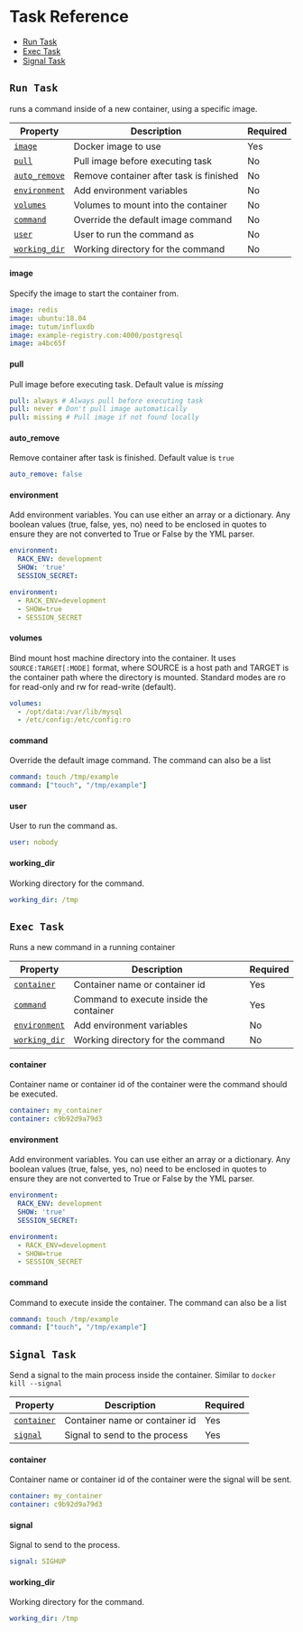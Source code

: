 # Task Reference

- [Run Task](#run-task)
- [Exec Task](#exec-task)
- [Signal Task](#signal-task)


## `Run Task`

runs a command inside of a new container, using a specific image.

| Property | Description | Required |
|-|-|-|
| [`image`](#image) | Docker image to use | Yes |
| [`pull`](#pull) | Pull image before executing task | No |
| [`auto_remove`](#auto_remove) | Remove container after task is finished | No |
| [`environment`](#environment) | Add environment variables | No |
| [`volumes`](#volumes) | Volumes to mount into the container | No |
| [`command`](#command) | Override the default image command | No |
| [`user`](#user) | User to run the command as | No |
| [`working_dir`](#working_dir) | Working directory for the command | No |


#### **image**
Specify the image to start the container from.
```yml
image: redis
image: ubuntu:18.04
image: tutum/influxdb
image: example-registry.com:4000/postgresql
image: a4bc65f
```

#### **pull**
Pull image before executing task. Default value is *missing* 
```yml
pull: always # Always pull before executing task
pull: never # Don't pull image automatically
pull: missing # Pull image if not found locally
```

#### **auto_remove**
Remove container after task is finished. Default value is `true`

```yml
auto_remove: false
```

#### **environment**
Add environment variables. You can use either an array or a dictionary. Any boolean values (true, false, yes, no) need to be enclosed in quotes to ensure they are not converted to True or False by the YML parser.

```yml
environment:
  RACK_ENV: development
  SHOW: 'true'
  SESSION_SECRET:

environment:
  - RACK_ENV=development
  - SHOW=true
  - SESSION_SECRET
```

#### **volumes**
Bind mount host machine directory into the container. It uses `SOURCE:TARGET[:MODE]` format, where SOURCE is a host path and TARGET is the container path where the directory is mounted. Standard modes are ro for read-only and rw for read-write (default).

```yml
volumes:
  - /opt/data:/var/lib/mysql
  - /etc/config:/etc/config:ro
```

#### **command**
Override the default image command. The command can also be a list

```yml
command: touch /tmp/example
command: ["touch", "/tmp/example"]
```

#### **user**
User to run the command as.

```yml
user: nobody
```

#### **working_dir**
Working directory for the command.

```yml
working_dir: /tmp
```

## `Exec Task`

Runs a new command in a running container

| Property | Description | Required |
|-|-|-|
| [`container`](#container) | Container name or container id | Yes |
| [`command`](#command) | Command to execute inside the container | Yes |
| [`environment`](#environment) | Add environment variables | No |
| [`working_dir`](#working_dir) | Working directory for the command | No |



#### **container**
Container name or container id of the container were the command should be executed.

```yml
container: my_container
container: c9b92d9a79d3
```

#### **environment**
Add environment variables. You can use either an array or a dictionary. Any boolean values (true, false, yes, no) need to be enclosed in quotes to ensure they are not converted to True or False by the YML parser.

```yml
environment:
  RACK_ENV: development
  SHOW: 'true'
  SESSION_SECRET:

environment:
  - RACK_ENV=development
  - SHOW=true
  - SESSION_SECRET
```

#### **command**
Command to execute inside the container. The command can also be a list

```yml
command: touch /tmp/example
command: ["touch", "/tmp/example"]
```

## `Signal Task`
Send a signal to the main process inside the container. Similar to `docker kill --signal`

| Property | Description | Required |
|-|-|-|
| [`container`](#container) | Container name or container id | Yes |
| [`signal`](#signal) | Signal to send to the process | Yes |

#### **container**
Container name or container id of the container were the signal will be sent.

```yml
container: my_container
container: c9b92d9a79d3
```

#### **signal**
Signal to send to the process.

```yml
signal: SIGHUP
```

#### **working_dir**
Working directory for the command.

```yml
working_dir: /tmp
```
